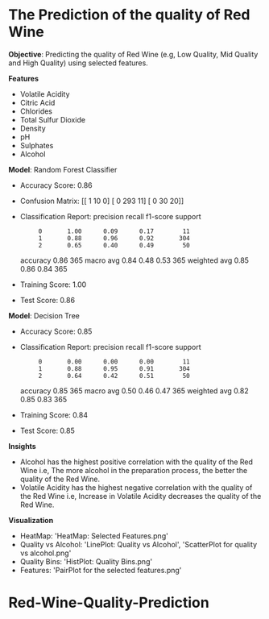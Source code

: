 
# The Prediction of the quality of Red Wine
**Objective**: Predicting the quality of Red Wine (e.g, Low Quality, Mid Quality and High Quality) using selected features.

**Features**
- Volatile Acidity
- Citric Acid
- Chlorides
- Total Sulfur Dioxide
- Density
- pH
- Sulphates
- Alcohol

**Model**: Random Forest Classifier
- Accuracy Score: 0.86
- Confusion Matrix: 
[[  1  10   0]
 [  0 293  11]
 [  0  30  20]]
- Classification Report: 
              precision    recall  f1-score   support

           0       1.00      0.09      0.17        11
           1       0.88      0.96      0.92       304
           2       0.65      0.40      0.49        50

    accuracy                           0.86       365
   macro avg       0.84      0.48      0.53       365
weighted avg       0.85      0.86      0.84       365

- Training Score: 1.00
- Test Score: 0.86

**Model**: Decision Tree
- Accuracy Score: 0.85
- Classification Report: 
              precision    recall  f1-score   support

           0       0.00      0.00      0.00        11
           1       0.88      0.95      0.91       304
           2       0.64      0.42      0.51        50

    accuracy                           0.85       365
   macro avg       0.50      0.46      0.47       365
weighted avg       0.82      0.85      0.83       365

- Training Score: 0.84
- Test Score: 0.85

**Insights**
- Alcohol has the highest positive correlation with the quality of the Red Wine i.e, The more alcohol in the preparation process, the better the quality of the Red Wine.
- Volatile Acidity has the highest negative correlation with the quality of the Red Wine i.e, Increase in Volatile Acidity decreases the quality of the Red Wine.

**Visualization**
- HeatMap: 'HeatMap: Selected Features.png'
- Quality vs Alcohol: 'LinePlot: Quality vs Alcohol', 'ScatterPlot for quality vs alcohol.png'
- Quality Bins: 'HistPlot: Quality Bins.png'
- Features: 'PairPlot for the selected features.png'
# Red-Wine-Quality-Prediction
